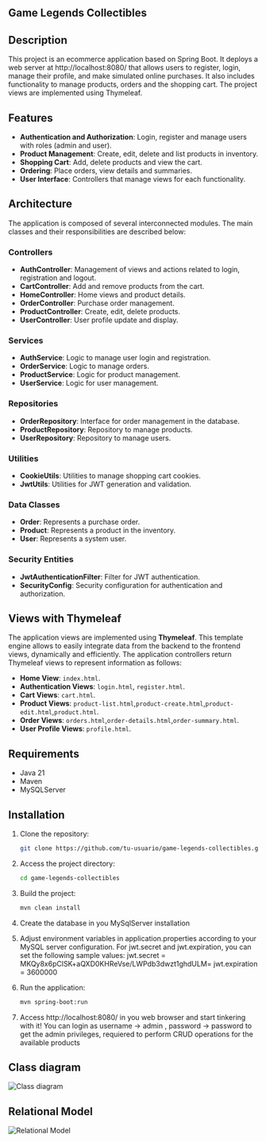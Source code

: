 ## Game Legends Collectibles

## Description
This project is an ecommerce application based on Spring Boot. It deploys a web server at http://localhost:8080/ that allows users to register, login, manage their profile, and make simulated online purchases. It also includes functionality to manage products, orders and the shopping cart. The project views are implemented using Thymeleaf.

## Features

- **Authentication and Authorization**: Login, register and manage users with roles (admin and user).
- **Product Management**: Create, edit, delete and list products in inventory.
- **Shopping Cart**: Add, delete products and view the cart.
- **Ordering**: Place orders, view details and summaries.
- **User Interface**: Controllers that manage views for each functionality.

## Architecture

The application is composed of several interconnected modules. The main classes and their responsibilities are described below:

### Controllers
- **AuthController**: Management of views and actions related to login, registration and logout.
- **CartController**: Add and remove products from the cart.
- **HomeController**: Home views and product details.
- **OrderController**: Purchase order management.
- **ProductController**: Create, edit, delete products.
- **UserController**: User profile update and display.

### Services
- **AuthService**: Logic to manage user login and registration.
- **OrderService**: Logic to manage orders.
- **ProductService**: Logic for product management.
- **UserService**: Logic for user management.

### Repositories
- **OrderRepository**: Interface for order management in the database.
- **ProductRepository**: Repository to manage products.
- **UserRepository**: Repository to manage users.

### Utilities
- **CookieUtils**: Utilities to manage shopping cart cookies.
- **JwtUtils**: Utilities for JWT generation and validation.

### Data Classes
- **Order**: Represents a purchase order.
- **Product**: Represents a product in the inventory.
- **User**: Represents a system user.

### Security Entities
- **JwtAuthenticationFilter**: Filter for JWT authentication.
- **SecurityConfig**: Security configuration for authentication and authorization.

## Views with Thymeleaf
The application views are implemented using **Thymeleaf**. This template engine allows to easily integrate data from the backend to the frontend views, dynamically and efficiently. The application controllers return Thymeleaf views to represent information as follows:

- **Home View**: `index.html`.
- **Authentication Views**: `login.html`, `register.html`.
- **Cart Views**: `cart.html`.
- **Product Views**: `product-list.html`,`product-create.html`,`product-edit.html`,`product.html`.
- **Order Views**: `orders.html`,`order-details.html`,`order-summary.html`.
- **User Profile Views**: `profile.html`.

## Requirements

- Java 21
- Maven
- MySQLServer

## Installation

1. Clone the repository:

   ````bash
   git clone https://github.com/tu-usuario/game-legends-collectibles.git

2. Access the project directory:
   ````bash
   cd game-legends-collectibles
   
3. Build the project:
   ````bash
   mvn clean install
4. Create the database in you MySqlServer installation
5. Adjust environment variables in application.properties according to your MySQL server configuration.
  For jwt.secret and jwt.expiration, you can set the following sample values:
  jwt.secret = MKQy8x6pClSK+aQXD0KHReVse/LWPdb3dwzt1ghdULM=
  jwt.expiration = 3600000   
7. Run the application:
   ````bash
   mvn spring-boot:run
8. Access http://localhost:8080/ in you web browser and start tinkering with it! You can login as username -> admin , password -> password to get the admin privileges, requiered to perform CRUD operations for the available products

## Class diagram
![Class diagram](diagrams/class-diagram.png)

## Relational Model
![Relational Model](diagrams/relational-model.png)
